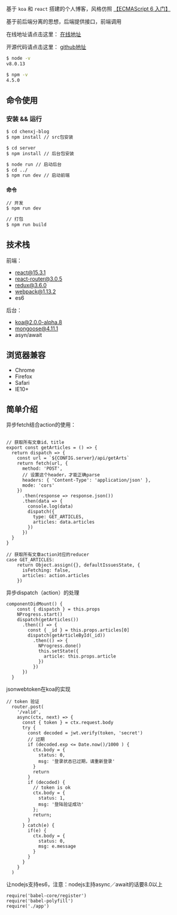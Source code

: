 基于 ``koa`` 和 ``react`` 搭建的个人博客，风格仿照 [【ECMAScript 6 入门】](http://es6.ruanyifeng.com/)

基于前后端分离的思想，后端提供接口，前端调用

在线地址请点击这里： [在线地址](http://47.52.5.137:4011)


开源代码请点击这里： [github地址](https://github.com/wtfjun/chenxj-blog) 

```bash
$ node -v
v8.0.13

$ npm -v
4.5.0
```

## 命令使用

### 安装 && 运行

``` bash
$ cd chenxj-blog
$ npm install // src包安装

$ cd server
$ npm install // 后台包安装

$ node run // 启动后台
$ cd ../
$ npm run dev // 启动前端
```



#### 命令

``` bash
// 开发
$ npm run dev

// 打包
$ npm run build
```

## 技术栈

前端：
- react@15.3.1
- react-router@3.0.5
- redux@3.6.0
- webpack@1.13.2
- es6

后台：
- koa@2.0.0-alpha.8
- mongoose@4.11.1
- asyn/await


## 浏览器兼容

- Chrome
- Firefox
- Safari
- IE10+

## 简单介绍

异步fetch结合action的使用：
```

// 获取所有文章id、title
export const getArticles = () => {
  return dispatch => {
    const url = `${CONFIG.server}/api/getArts`
    return fetch(url, {
      method: 'POST',
      // 设置这个header，才能正确parse
      headers: { 'Content-Type': 'application/json' },
      mode: 'cors'
    })
      .then(response => response.json())
      .then(data => {
        console.log(data)
        dispatch({
          type: GET_ARTICLES,
          articles: data.articles
        })
      })
  }
}
```

```
// 获取所有文章action对应的reducer
case GET_ARTICLES:
    return Object.assign({}, defaultIssuesState, {
      isFetching: false,
      articles: action.articles
    })
```

异步dispatch（action）的处理
```
componentDidMount() {
    const { dispatch } = this.props
    NProgress.start()
    dispatch(getArticles())
      .then(() => {
        const { _id } = this.props.articles[0]
        dispatch(getArticleById(_id))
          .then(() => {
            NProgress.done()
            this.setState({
              article: this.props.article
            })
          })
      })
  }
```

jsonwebtoken在koa的实现
```
// token 验证
  router.post(
    '/valid',
    async(ctx, next) => {
      const { token } = ctx.request.body
      try {
        const decoded = jwt.verify(token, 'secret')
        // 过期
        if (decoded.exp <= Date.now()/1000 ) {
          ctx.body = {
            status: 0,
            msg: '登录状态已过期，请重新登录'
          }
          return
        }
        if (decoded) {
          // token is ok
          ctx.body = {
            status: 1,
            msg: '登陆验证成功'
          };
          return;
        }
      } catch(e) {
        if(e) {
          ctx.body = {
            status: 0,
            msg: e.message
          } 
        }
      }  
    }
  )

```

让nodejs支持es6，注意：nodejs主持async／await的话要8.0以上
```
require('babel-core/register')
require('babel-polyfill')
require('./app')
```
